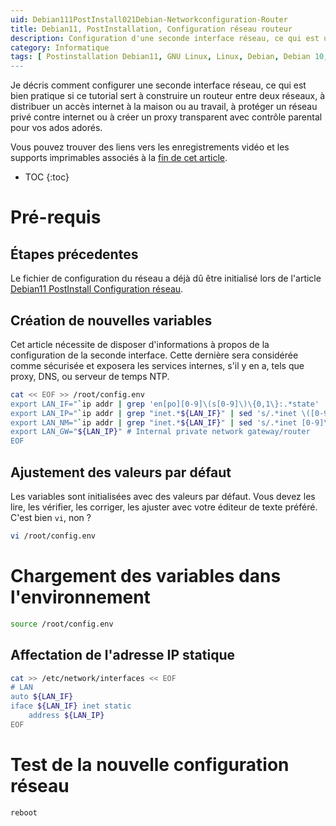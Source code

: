 ```yaml
---
uid: Debian111PostInstall021Debian-Networkconfiguration-Router
title: Debian11, PostInstallation, Configuration réseau routeur
description: Configuration d'une seconde interface réseau, ce qui est utile si cette série d'articles est déroulée dans le but de construire un router entre deux réseaus, de distribuer un accès internet à la maison ou au travail, de protéger votre réseau privé contre internet ou de créer un proxy transparent avec contrôle parental pour vos ados adorés.
category: Informatique
tags: [ Postinstallation Debian11, GNU Linux, Linux, Debian, Debian 10, Debian 11, Buster, Bullseye, Serveur, Installation, Configuration réseau, Réseau, Routeur, Passerelle, Contrôle parental, Parental, Partage d'internet, Internet ]
---
```


Je décris comment configurer une seconde interface réseau, ce qui est bien pratique si ce tutorial sert à construire un routeur
entre deux réseaux, à distribuer un accès internet à la maison ou au travail, à protéger un réseau privé contre internet ou à
créer un proxy transparent avec contrôle parental pour vos ados adorés.

Vous pouvez trouver des liens vers les enregistrements vidéo et les supports imprimables associés à la
[fin de cet article](#supports-et-liens).

* TOC
{:toc}

# Pré-requis

## Étapes précedentes

Le fichier de configuration du réseau a déjà dû être initialisé lors de l'article [Debian11 PostInstall Configuration réseau](/Debian111PostInstall020Debian-Networkconfiguration-fr/).

## Création de nouvelles variables

Cet article nécessite de disposer d'informations à propos de la configuration de la seconde interface. Cette dernière sera
considérée comme sécurisée et exposera les services internes, s'il y en a, tels que proxy, DNS, ou serveur de temps NTP.

```bash
cat << EOF >> /root/config.env
export LAN_IF="`ip addr | grep 'en[po][0-9]\(s[0-9]\)\{0,1\}:.*state' | cut -d: -f2 | sed 's/ //' | head -n 2 | tail -n 1`" # Internal private network interface
export LAN_IP="`ip addr | grep "inet.*${LAN_IF}" | sed 's/.*inet \([0-9]\+.[0-9]\+.[0-9]\+.[0-9]\+\)\/[0-9]\+.*/\1/' | head -n 1`" # Internal private network IP address
export LAN_NM="`ip addr | grep "inet.*${LAN_IF}" | sed 's/.*inet [0-9]\+.[0-9]\+.[0-9]\+.[0-9]\+\/\([0-9]\+\).*/\1/' | head -n 1`" # Internal private network netmask
export LAN_GW="${LAN_IP}" # Internal private network gateway/router
EOF
```

## Ajustement des valeurs par défaut

Les variables sont initialisées avec des valeurs par défaut. Vous devez les lire, les vérifier, les corriger, les ajuster avec
votre éditeur de texte préféré. C'est bien `vi`, non ?
```bash
vi /root/config.env
```

# Chargement des variables dans l'environnement

```bash
source /root/config.env
```

## Affectation de l'adresse IP statique

```bash
cat >> /etc/network/interfaces << EOF
# LAN
auto ${LAN_IF}
iface ${LAN_IF} inet static
    address ${LAN_IP}
EOF
```

# Test de la nouvelle configuration réseau

```bash
reboot
```


